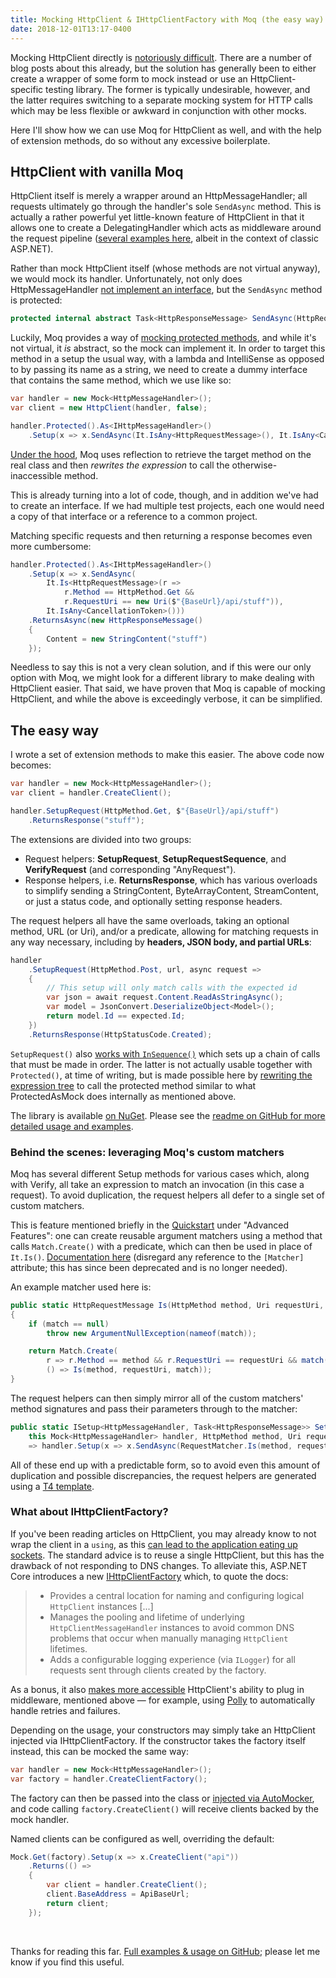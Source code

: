 ```yaml
---
title: Mocking HttpClient & IHttpClientFactory with Moq (the easy way)
date: 2018-12-01T13:17-0400
---
```


Mocking HttpClient directly is [notoriously difficult](https://github.com/dotnet/corefx/issues/1624). There are a number of blog posts about this already, but the solution has generally been to either create a wrapper of some form to mock instead or use an HttpClient-specific testing library. The former is typically undesirable, however, and the latter requires switching to a separate mocking system for HTTP calls which may be less flexible or awkward in conjunction with other mocks.

Here I'll show how we can use Moq for HttpClient as well, and with the help of extension methods, do so without any excessive boilerplate.

<!-- end -->

## HttpClient with vanilla Moq

HttpClient itself is merely a wrapper around an HttpMessageHandler; all requests ultimately go through the handler's sole `SendAsync` method. This is actually a rather powerful yet little-known feature of HttpClient in that it allows one to create a DelegatingHandler which acts as middleware around the request pipeline ([several examples here](https://docs.microsoft.com/en-us/aspnet/web-api/overview/advanced/http-message-handlers), albeit in the context of classic ASP.NET).

Rather than mock HttpClient itself (whose methods are not virtual anyway), we would mock its handler. Unfortunately, not only does HttpMessageHandler [not implement an interface](https://source.dot.net/#System.Net.Http/System/Net/Http/HttpMessageHandler.cs), but the `SendAsync` method is protected:

```csharp
protected internal abstract Task<HttpResponseMessage> SendAsync(HttpRequestMessage request, CancellationToken cancellationToken);
```

Luckily, Moq provides a way of [mocking protected methods](https://github.com/Moq/moq4/wiki/Quickstart#miscellaneous), and while it's not virtual, it _is_ abstract, so the mock can implement it. In order to target this method in a setup the usual way, with a lambda and IntelliSense as opposed to by passing its name as a string, we need to create a dummy interface that contains the same method, which we use like so:

```csharp
var handler = new Mock<HttpMessageHandler>();
var client = new HttpClient(handler, false);

handler.Protected().As<IHttpMessageHandler>()
    .Setup(x => x.SendAsync(It.IsAny<HttpRequestMessage>(), It.IsAny<CancellationToken>()));
```

[Under the hood](https://github.com/moq/moq4/blob/v4.10.0/src/Moq/Protected/ProtectedAsMock.cs#L184), Moq uses reflection to retrieve the target method on the real class and then _rewrites the expression_ to call the otherwise-inaccessible method.

This is already turning into a lot of code, though, and in addition we've had to create an interface. If we had multiple test projects, each one would need a copy of that interface or a reference to a common project.

Matching specific requests and then returning a response becomes even more cumbersome:

```csharp
handler.Protected().As<IHttpMessageHandler>()
    .Setup(x => x.SendAsync(
        It.Is<HttpRequestMessage>(r =>
            r.Method == HttpMethod.Get &&
            r.RequestUri == new Uri($"{BaseUrl}/api/stuff")),
        It.IsAny<CancellationToken>()))
    .ReturnsAsync(new HttpResponseMessage()
    {
        Content = new StringContent("stuff")
    });
```

Needless to say this is not a very clean solution, and if this were our only option with Moq, we might look for a different library to make dealing with HttpClient easier. That said, we have proven that Moq is capable of mocking HttpClient, and while the above is exceedingly verbose, it can be simplified.

## The easy way

I wrote a set of extension methods to make this easier. The above code now becomes:

```csharp
var handler = new Mock<HttpMessageHandler>();
var client = handler.CreateClient();

handler.SetupRequest(HttpMethod.Get, $"{BaseUrl}/api/stuff")
    .ReturnsResponse("stuff");
```

The extensions are divided into two groups:

- Request helpers: **SetupRequest**, **SetupRequestSequence**, and **VerifyRequest** (and corresponding "AnyRequest").
- Response helpers, i.e. **ReturnsResponse**, which has various overloads to simplify sending a StringContent, ByteArrayContent, StreamContent, or just a status code, and optionally setting response headers.

The request helpers all have the same overloads, taking an optional method, URL (or Uri), and/or a predicate, allowing for matching requests in any way necessary, including by **headers, JSON body, and partial URLs**:

```csharp
handler
    .SetupRequest(HttpMethod.Post, url, async request =>
    {
        // This setup will only match calls with the expected id
        var json = await request.Content.ReadAsStringAsync();
        var model = JsonConvert.DeserializeObject<Model>();
        return model.Id == expected.Id;
    })
    .ReturnsResponse(HttpStatusCode.Created);
```

`SetupRequest()` also [works with `InSequence()`](https://github.com/maxkagamine/Moq.Contrib.HttpClient/blob/master/test/Moq.Contrib.HttpClient.Test/SequenceExtensionsTests.cs) which sets up a chain of calls that must be made in order. The latter is not actually usable together with `Protected()`, at time of writing, but is made possible here by [rewriting the expression tree](https://github.com/maxkagamine/Moq.Contrib.HttpClient/blob/master/src/Moq.Contrib.HttpClient/MockHttpMessageHandlerExtensions.cs#L96-L148) to call the protected method similar to what ProtectedAsMock does internally as mentioned above.

The library is available [on NuGet](https://www.nuget.org/packages/Moq.Contrib.HttpClient/). Please see the [readme on GitHub for more detailed usage and examples](https://github.com/maxkagamine/Moq.Contrib.HttpClient).

### Behind the scenes: leveraging Moq's custom matchers

Moq has several different Setup methods for various cases which, along with Verify, all take an expression to match an invocation (in this case a request). To avoid duplication, the request helpers all defer to a single set of custom matchers.

This is feature mentioned briefly in the [Quickstart](https://github.com/Moq/moq4/wiki/Quickstart#advanced-features) under "Advanced Features": one can create reusable argument matchers using a method that calls `Match.Create()` with a predicate, which can then be used in place of `It.Is()`. [Documentation here](http://www.nudoq.org/#!/Packages/Moq/Moq/Match\(T\)) (disregard any reference to the `[Matcher]` attribute; this has since been deprecated and is no longer needed).

An example matcher used here is:

```csharp
public static HttpRequestMessage Is(HttpMethod method, Uri requestUri, Predicate<HttpRequestMessage> match)
{
    if (match == null)
        throw new ArgumentNullException(nameof(match));

    return Match.Create(
        r => r.Method == method && r.RequestUri == requestUri && match(r),
        () => Is(method, requestUri, match));
}
```

The request helpers can then simply mirror all of the custom matchers' method signatures and pass their parameters through to the matcher:

```csharp
public static ISetup<HttpMessageHandler, Task<HttpResponseMessage>> SetupRequest(
    this Mock<HttpMessageHandler> handler, HttpMethod method, Uri requestUri, Predicate<HttpRequestMessage> match)
    => handler.Setup(x => x.SendAsync(RequestMatcher.Is(method, requestUri, match), It.IsAny<CancellationToken>()));
```

All of these end up with a predictable form, so to avoid even this amount of duplication and possible discrepancies, the request helpers are generated using a [T4 template](https://docs.microsoft.com/en-us/visualstudio/modeling/code-generation-and-t4-text-templates). <!--[Scripty](https://github.com/daveaglick/Scripty/), which uses Roslyn CSX scripts for code generation as an alternative to the old-school [T4 templates](https://docs.microsoft.com/en-us/visualstudio/modeling/code-generation-and-t4-text-templates).-->

### What about IHttpClientFactory?

If you've been reading articles on HttpClient, you may already know to not wrap the client in a `using`, as this [can lead to the application eating up sockets](https://aspnetmonsters.com/2016/08/2016-08-27-httpclientwrong/). The standard advice is to reuse a single HttpClient, but this has the drawback of not responding to DNS changes. To alleviate this, ASP.NET Core introduces a new [IHttpClientFactory](https://docs.microsoft.com/en-us/aspnet/core/fundamentals/http-requests) which, to quote the docs:

> - Provides a central location for naming and configuring logical `HttpClient` instances \[...]
> - Manages the pooling and lifetime of underlying `HttpClientMessageHandler` instances to avoid common DNS problems that occur when manually managing `HttpClient` lifetimes.
> - Adds a configurable logging experience (via `ILogger`) for all requests sent through clients created by the factory.

As a bonus, it also [makes more accessible](https://docs.microsoft.com/en-us/aspnet/core/fundamentals/http-requests#outgoing-request-middleware) HttpClient's ability to plug in middleware, mentioned above &mdash; for example, using [Polly](https://github.com/App-vNext/Polly#polly) to automatically handle retries and failures.

Depending on the usage, your constructors may simply take an HttpClient injected via IHttpClientFactory. If the constructor takes the factory itself instead, this can be mocked the same way:

```csharp
var handler = new Mock<HttpMessageHandler>();
var factory = handler.CreateClientFactory();
```

The factory can then be passed into the class or [injected via AutoMocker](https://github.com/moq/Moq.AutoMocker), and code calling `factory.CreateClient()` will receive clients backed by the mock handler.

Named clients can be configured as well, overriding the default:

```csharp
Mock.Get(factory).Setup(x => x.CreateClient("api"))
    .Returns(() =>
    {
        var client = handler.CreateClient();
        client.BaseAddress = ApiBaseUrl;
        return client;
    });
```

&nbsp;

Thanks for reading this far. [Full examples & usage on GitHub](https://github.com/maxkagamine/Moq.Contrib.HttpClient); please let me know if you find this useful.

